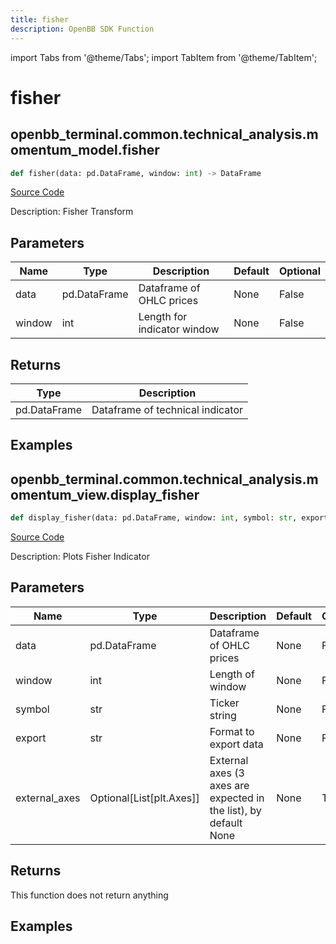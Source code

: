 ```yaml
---
title: fisher
description: OpenBB SDK Function
---
```


import Tabs from '@theme/Tabs';
import TabItem from '@theme/TabItem';

# fisher

<Tabs>
<TabItem value="model" label="Model" default>

## openbb_terminal.common.technical_analysis.momentum_model.fisher

```python title='openbb_terminal/common/technical_analysis/momentum_model.py'
def fisher(data: pd.DataFrame, window: int) -> DataFrame
```
[Source Code](https://github.com/OpenBB-finance/OpenBBTerminal/tree/main/openbb_terminal/common/technical_analysis/momentum_model.py#L165)

Description: Fisher Transform

## Parameters

| Name | Type | Description | Default | Optional |
| ---- | ---- | ----------- | ------- | -------- |
| data | pd.DataFrame | Dataframe of OHLC prices | None | False |
| window | int | Length for indicator window | None | False |

## Returns

| Type | Description |
| ---- | ----------- |
| pd.DataFrame | Dataframe of technical indicator |

## Examples



</TabItem>
<TabItem value="view" label="View">

## openbb_terminal.common.technical_analysis.momentum_view.display_fisher

```python title='openbb_terminal/common/technical_analysis/momentum_view.py'
def display_fisher(data: pd.DataFrame, window: int, symbol: str, export: str, external_axes: Optional[List[matplotlib.axes._axes.Axes]]) -> None
```
[Source Code](https://github.com/OpenBB-finance/OpenBBTerminal/tree/main/openbb_terminal/common/technical_analysis/momentum_view.py#L406)

Description: Plots Fisher Indicator

## Parameters

| Name | Type | Description | Default | Optional |
| ---- | ---- | ----------- | ------- | -------- |
| data | pd.DataFrame | Dataframe of OHLC prices | None | False |
| window | int | Length of window | None | False |
| symbol | str | Ticker string | None | False |
| export | str | Format to export data | None | False |
| external_axes | Optional[List[plt.Axes]] | External axes (3 axes are expected in the list), by default None | None | True |

## Returns

This function does not return anything

## Examples



</TabItem>
</Tabs>